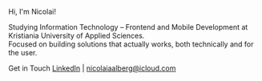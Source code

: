 Hi, I'm Nicolai!

Studying Information Technology – Frontend and Mobile Development at Kristiania University of Applied Sciences.  
Focused on building solutions that actually works, both technically and for the user.    

Get in Touch
[LinkedIn](www.linkedin.com/in/nicolai-a-93106a179) | nicolaiaalberg@icloud.com 
